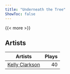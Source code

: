 ```yaml
---
title: "Underneath the Tree"
ShowToc: false
---
```


{{< more >}}

## Artists
Artists | Plays 
----- | -----: 
[Kelly Clarkson](/artists/kelly-clarkson-34788) | 40

